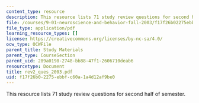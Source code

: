 ```yaml
---
content_type: resource
description: This resource lists 71 study review questions for second half of semester.
file: /courses/9-01-neuroscience-and-behavior-fall-2003/f17f26b02275ebbfc60a1a4d12af9be0_rev2_ques_2003.pdf
file_type: application/pdf
learning_resource_types: []
license: https://creativecommons.org/licenses/by-nc-sa/4.0/
ocw_type: OCWFile
parent_title: Study Materials
parent_type: CourseSection
parent_uid: 289a0198-2748-bb88-47f1-2606710deab6
resourcetype: Document
title: rev2_ques_2003.pdf
uid: f17f26b0-2275-ebbf-c60a-1a4d12af9be0
---
```

This resource lists 71 study review questions for second half of semester.